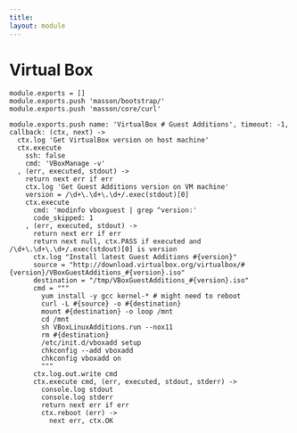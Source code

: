 ```yaml
---
title: 
layout: module
---
```


# Virtual Box

    module.exports = []
    module.exports.push 'masson/bootstrap/'
    module.exports.push 'masson/core/curl'

    module.exports.push name: 'VirtualBox # Guest Additions', timeout: -1, callback: (ctx, next) ->
      ctx.log 'Get VirtualBox version on host machine'
      ctx.execute
        ssh: false
        cmd: 'VBoxManage -v'
      , (err, executed, stdout) ->
        return next err if err
        ctx.log 'Get Guest Additions version on VM machine'
        version = /\d+\.\d+\.\d+/.exec(stdout)[0]
        ctx.execute
          cmd: 'modinfo vboxguest | grep ^version:'
          code_skipped: 1
        , (err, executed, stdout) ->
          return next err if err
          return next null, ctx.PASS if executed and /\d+\.\d+\.\d+/.exec(stdout)[0] is version
          ctx.log "Install latest Guest Additions #{version}"
          source = "http://download.virtualbox.org/virtualbox/#{version}/VBoxGuestAdditions_#{version}.iso"
          destination = "/tmp/VBoxGuestAdditions_#{version}.iso"
          cmd = """
            yum install -y gcc kernel-* # might need to reboot
            curl -L #{source} -o #{destination}
            mount #{destination} -o loop /mnt
            cd /mnt
            sh VBoxLinuxAdditions.run --nox11
            rm #{destination}
            /etc/init.d/vboxadd setup
            chkconfig --add vboxadd
            chkconfig vboxadd on
            """
          ctx.log.out.write cmd
          ctx.execute cmd, (err, executed, stdout, stderr) ->
            console.log stdout
            console.log stderr
            return next err if err
            ctx.reboot (err) ->
              next err, ctx.OK
        


